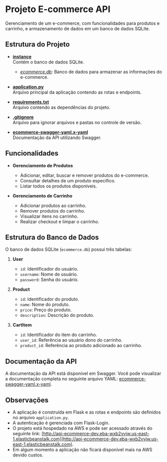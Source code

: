 # Projeto E-commerce API

Gerenciamento de um e-commerce, com funcionalidades para produtos e carrinho, e armazenamento de dados em um banco de dados SQLite.

## Estrutura do Projeto

- **[instance](https://github.com/pricmendes/estudosPython/tree/ecommerce/instance)**  
  Contém o banco de dados SQLite.  
  - *[ecommerce.db](https://github.com/pricmendes/estudosPython/blob/ecommerce/instance/ecommerce.db)*: Banco de dados para armazenar as informações do e-commerce.

- **[application.py](https://github.com/pricmendes/estudosPython/blob/ecommerce/application.py)**  
  Arquivo principal da aplicação contendo as rotas e endpoints.

- **[requirements.txt](https://github.com/pricmendes/estudosPython/blob/ecommerce/requirements.txt)**  
  Arquivo contendo as dependências do projeto.

- **[.gitignore](https://github.com/pricmendes/estudosPython/blob/ecommerce/.gitignore)**  
  Arquivo para ignorar arquivos e pastas no controle de versão.

- **[ecommerce-swagger-yaml.x-yaml](https://github.com/pricmendes/estudosPython/blob/ecommerce/ecommerce-swagger-yaml.x-yaml)**  
  Documentação da API utilizando Swagger.

## Funcionalidades

- **Gerenciamento de Produtos**  
  - Adicionar, editar, buscar e remover produtos do e-commerce.
  - Consultar detalhes de um produto específico.
  - Listar todos os produtos disponíveis.

- **Gerenciamento de Carrinho**  
  - Adicionar produtos ao carrinho.
  - Remover produtos do carrinho.
  - Visualizar itens no carrinho.
  - Realizar checkout e limpar o carrinho.

## Estrutura do Banco de Dados

O banco de dados SQLite (`ecommerce.db`) possui três tabelas:

1. **User**  
   - `id`: Identificador do usuário.
   - `username`: Nome de usuário.
   - `password`: Senha do usuário.

2. **Product**  
   - `id`: Identificador do produto.
   - `name`: Nome do produto.
   - `price`: Preço do produto.
   - `description`: Descrição do produto.

3. **CartItem**  
   - `id`: Identificador do item do carrinho.
   - `user_id`: Referência ao usuário dono do carrinho.
   - `product_id`: Referência ao produto adicionado ao carrinho.

## Documentação da API

A documentação da API está disponível em Swagger. Você pode visualizar a documentação completa no seguinte arquivo YAML: [ecommerce-swagger-yaml.x-yaml](https://github.com/pricmendes/estudosPython/blob/ecommerce/ecommerce-swagger-yaml.x-yaml).

## Observações

- A aplicação é construída em Flask e as rotas e endpoints são definidos no arquivo `application.py`.
- A autenticação é gerenciada com Flask-Login.
- O projeto está hospedado na AWS e pode ser acessado através do seguinte link: [http://api-ecommerce-dev.eba-wxb2vvjw.us-east-1.elasticbeanstalk.com](http://api-ecommerce-dev.eba-wxb2vvjw.us-east-1.elasticbeanstalk.com).
- Em algum momento a aplicação não ficará disponível mais na AWS devido custos.
